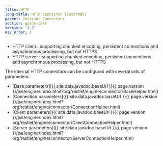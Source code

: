 ```yaml
---
title: HTTP
long-title: HTTP connector (internal)
parent: Internal Connectors
section: guide-core
version: '2.2'
nav_order: 3
---
```

-   HTTP client : supporting chunked encoding, persistent connections
    and asynchronous processing, but not HTTPS
-   HTTP server : supporting chunked encoding, persistent connections
    and asynchronous processing, but not HTTPS

The internal HTTP connectors can be configured with several sets of
parameters:

* [Base parameters]({{ site.data.javadoc.baseUrl }}{{ page.version }}/jse/engine/index.html?org/restlet/engine/connector/BaseHelper.html)
* [Connection parameters]({{ site.data.javadoc.baseUrl }}{{ page.version }}/jse/engine/index.html?org/restlet/engine/connector/ConnectionHelper.html)
* [Client parameters]({{ site.data.javadoc.baseUrl }}{{ page.version }}/jse/engine/index.html?org/restlet/engine/connector/ClientConnectionHelper.html)
* [Server parameters]({{ site.data.javadoc.baseUrl }}{{ page.version }}/jse/engine/index.html?org/restlet/engine/connector/ServerConnectionHelper.html)
